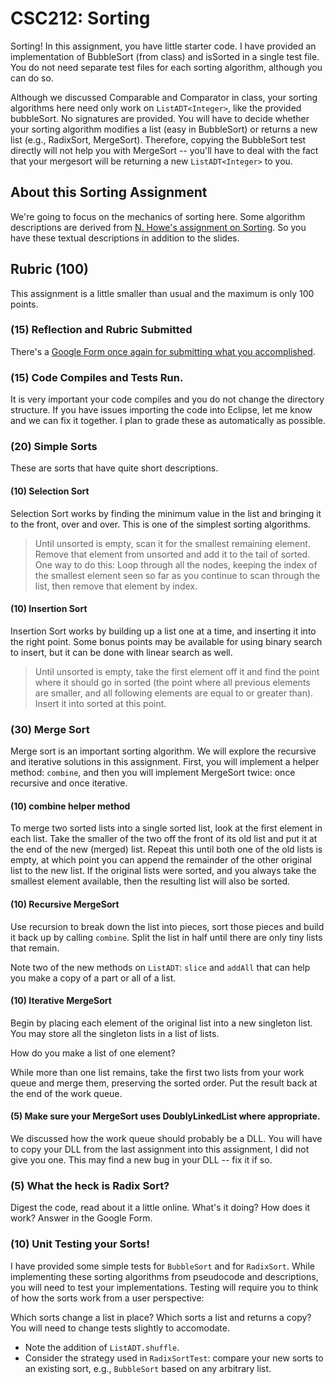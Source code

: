 # CSC212: Sorting

Sorting! In this assignment, you have little starter code. I have provided an implementation of BubbleSort (from class) and isSorted in a single test file. You do not need separate test files for each sorting algorithm, although you can do so.

Although we discussed Comparable and Comparator in class, your sorting algorithms here need only work on ``ListADT<Integer>``, like the provided bubbleSort. No signatures are provided. You will have to decide whether your sorting algorithm modifies a list (easy in BubbleSort) or returns a new list (e.g., RadixSort, MergeSort). Therefore, copying the BubbleSort test directly will not help you with MergeSort -- you'll have to deal with the fact that your mergesort will be returning a new ``ListADT<Integer>`` to you.

## About this Sorting Assignment

We're going to focus on the mechanics of sorting here.
Some algorithm descriptions are derived from [N. Howe's assignment on Sorting](http://www.cs.smith.edu/~nhowe/teaching/csc212/Assignments/sorting.php). So you have these textual descriptions in addition to the slides.

## Rubric (100)

This assignment is a little smaller than usual and the maximum is only 100 points.

### (15) Reflection and Rubric Submitted

There's a [Google Form once again for submitting what you accomplished](https://forms.gle/aVHambULpkuUuDhX8).

### (15) Code Compiles and Tests Run.

It is very important your code compiles and you do not change the directory structure. If you have issues importing the code into Eclipse, let me know and we can fix it together. I plan to grade these as automatically as possible.

### (20) Simple Sorts

These are sorts that have quite short descriptions.

#### (10) Selection Sort

Selection Sort works by finding the minimum value in the list and bringing it to the front, over and over. This is one of the simplest sorting algorithms.

> Until unsorted is empty, scan it for the smallest remaining element. Remove that element from unsorted and add it to the tail of sorted. One way to do this: Loop through all the nodes, keeping the index of the smallest element seen so far as you continue to scan through the list, then remove that element by index.

#### (10) Insertion Sort

Insertion Sort works by building up a list one at a time, and inserting it into the right point. Some bonus points may be available for using binary search to insert, but it can be done with linear search as well. 

> Until unsorted is empty, take the first element off it and find the point where it should go in sorted (the point where all previous elements are smaller, and all following elements are equal to or greater than). Insert it into sorted at this point.


### (30) Merge Sort

Merge sort is an important sorting algorithm. We will explore the recursive and iterative solutions in this assignment.
First, you will implement a helper method: ``combine``, and then you will implement MergeSort twice: once recursive and once iterative.

#### (10) combine helper method

To merge two sorted lists into a single sorted list, look at the first element in each list. Take the smaller of the two off the front of its old list and put it at the end of the new (merged) list. Repeat this until both one of the old lists is empty, at which point you can append the remainder of the other original list to the new list. If the original lists were sorted, and you always take the smallest element available, then the resulting list will also be sorted. 

#### (10) Recursive MergeSort

Use recursion to break down the list into pieces, sort those pieces and build it back up by calling ``combine``. Split the list in half until there are only tiny lists that remain.

Note two of the new methods on ``ListADT``: ``slice`` and ``addAll`` that can help you make a copy of a part or all of a list.

#### (10) Iterative MergeSort

Begin by placing each element of the original list into a new singleton list. You may store all the singleton lists in a list of lists.

How do you make a list of one element?

While more than one list remains, take the first two lists from your work queue and merge them, preserving the sorted order. Put the result back at the end of the work queue.

#### (5) Make sure your MergeSort uses DoublyLinkedList where appropriate.

We discussed how the work queue should probably be a DLL.
You will have to copy your DLL from the last assignment into this assignment, I did not give you one. This may find a new bug in your DLL -- fix it if so.

### (5) What the heck is Radix Sort?

Digest the code, read about it a little online. What's it doing? How does it work? Answer in the Google Form.

### (10) Unit Testing your Sorts!

I have provided some simple tests for ``BubbleSort`` and for ``RadixSort``. While implementing these sorting algorithms from pseudocode and descriptions, you will need to test your implementations. Testing will require you to think of how the sorts work from a user perspective:

Which sorts change a list in place? Which sorts a list and returns a copy? You will need to change tests slightly to accomodate.

- Note the addition of ``ListADT.shuffle``. 
- Consider the strategy used in ``RadixSortTest``: compare your new sorts to an existing sort, e.g., ``BubbleSort`` based on any arbitrary list.

